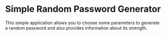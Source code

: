 # Simple Random Password Generator
This simple application allows you to choose some parameters to generate a random password and also provides information about its strength.
